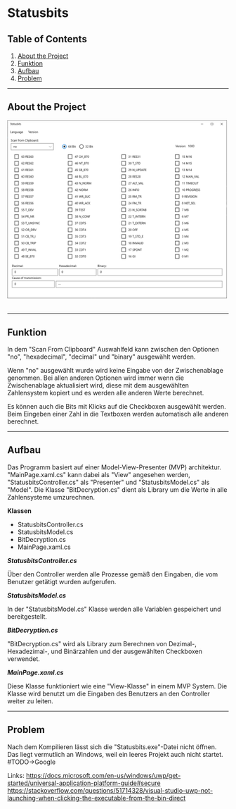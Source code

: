 # __Statusbits__

## Table of Contents
1. [About the Project](#About-the-Project)
2. [Funktion](#Funktion)
3. [Aufbau](#Aufbau)
4. [Problem](#Problem)

---

## __About the Project__

<img src="./Assets/ReadMe_overview.PNG" width="500"/>




<br/>
<br/>

---

## __Funktion__

In dem "Scan From Clipboard" Auswahlfeld kann zwischen den Optionen "no", "hexadecimal", "decimal" und "binary" ausgewählt werden.

Wenn "no" ausgewählt wurde wird keine Eingabe von der Zwischenablage genommen. Bei allen anderen Optionen wird immer wenn die Zwischenablage aktualisiert wird, diese mit dem ausgewählten Zahlensystem kopiert und es werden alle anderen Werte berechnet.

Es können auch die Bits mit Klicks auf die Checkboxen ausgewählt werden. 
Beim Eingeben einer Zahl in die Textboxen werden automatisch alle anderen berechnet.
<br/>

---

## __Aufbau__

Das Programm basiert auf einer Model-View-Presenter (MVP) architektur. "MainPage.xaml.cs" kann dabei als "View" angesehen werden, "StatusbitsController.cs" als "Presenter" und "StatusbitsModel.cs" als "Model".
Die Klasse "BitDecryption.cs" dient als Library um die Werte in alle Zahlensysteme umzurechnen.

__Klassen__
+ StatusbitsController.cs
+ StatusbitsModel.cs
+ BitDecryption.cs
+ MainPage.xaml.cs

*__StatusbitsController.cs__*

Über den Controller werden alle Prozesse gemäß den Eingaben, die vom Benutzer getätigt wurden aufgerufen.

*__StatusbitsModel.cs__*

In der "StatusbitsModel.cs" Klasse werden alle Variablen gespeichert und bereitgestellt.

*__BitDecryption.cs__*

"BitDecryption.cs" wird als Library zum Berechnen von Dezimal-, Hexadezimal-, und Binärzahlen und der ausgewählten Checkboxen verwendet.

*__MainPage.xaml.cs__*

Diese Klasse funktioniert wie eine "View-Klasse" in einem MVP System. Die Klasse wird benutzt um die Eingaben des Benutzers an den Controller weiter zu leiten.

---

## __Problem__

Nach dem Kompilieren lässt sich die "Statusbits.exe"-Datei nicht öffnen. Das liegt vermutlich an Windows, weil ein leeres Projekt auch nicht startet. #TODO->Google


Links: 
<https://docs.microsoft.com/en-us/windows/uwp/get-started/universal-application-platform-guide#secure> 
<https://stackoverflow.com/questions/51714328/visual-studio-uwp-not-launching-when-clicking-the-executable-from-the-bin-direct>
